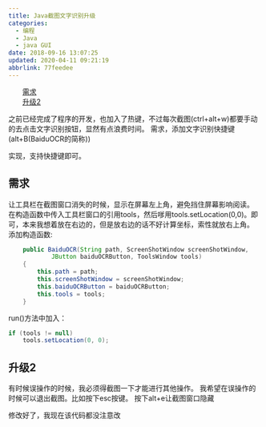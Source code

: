 ```yaml
---
title: Java截图文字识别升级
categories: 
  - 编程
  - Java
  - java GUI
date: 2018-09-16 13:07:25
updated: 2020-04-11 09:21:19
abbrlink: 77feedee
---
```

<div id='my_toc'><a href="/blog/77feedee/#需求" class="header_2">需求</a>&nbsp;<br><a href="/blog/77feedee/#升级2" class="header_2">升级2</a>&nbsp;<br></div>
<style>.header_1{margin-left: 1em;}.header_2{margin-left: 2em;}.header_3{margin-left: 3em;}.header_4{margin-left: 4em;}.header_5{margin-left: 5em;}.header_6{margin-left: 6em;}</style>
<!--more-->
<script>if (navigator.platform.search('arm')==-1){document.getElementById('my_toc').style.display = 'none';}var e,p = document.getElementsByTagName('p');while (p.length>0) {e = p[0];e.parentElement.removeChild(e);}</script>

<!--end-->
之前已经完成了程序的开发，也加入了热键，不过每次截图(ctrl+alt+w)都要手动的去点击文字识别按钮，显然有点浪费时间。
需求，添加文字识别快捷键(alt+B(BaiduOCR的简称))

实现，支持快捷键即可。

## 需求 ##
让工具栏在截图窗口消失的时候，显示在屏幕左上角，避免挡住屏幕影响阅读。
在构造函数中传入工具栏窗口的引用tools，然后嗲用tools.setLocation(0,0)。即可，本来我想着放在右边的，但是放右边的话不好计算坐标，索性就放右上角。
添加构造函数:
```java
    public BaiduOCR(String path, ScreenShotWindow screenShotWindow,
            JButton baiduOCRButton, ToolsWindow tools)
    {
        this.path = path;
        this.screenShotWindow = screenShotWindow;
        this.baiduOCRButton = baiduOCRButton;
        this.tools = tools;
    }
```
run()方法中加入：
```java
if (tools != null)
    tools.setLocation(0, 0);
```
## 升级2 ##
有时候误操作的时候，我必须得截图一下才能进行其他操作。
我希望在误操作的时候可以退出截图。比如按下esc按键。
按下alt+e让截图窗口隐藏


修改好了，我现在该代码都没注意改
